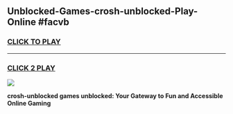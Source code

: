 
## Unblocked-Games-crosh-unblocked-Play-Online #facvb
<h3>
<a href="https://news.freeplayer.one?title=crosh-unblocked&ref=3">CLICK TO PLAY</a></h3>
<hr>

<h3>
<a href="https://news.freeplayer.one?title=crosh-unblocked&ref=3">CLICK 2 PLAY</a>
  
</h3>

<a href="https://news.freeplayer.one?title=crosh-unblocked&ref=3"><img src="https://clearcache.store/games.png"></a>


**crosh-unblocked games unblocked: Your Gateway to Fun and Accessible Online Gaming**
